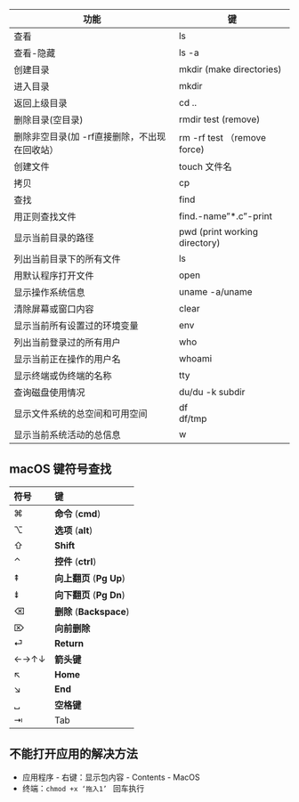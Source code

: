 | 功能                                          | 键                            |
| --------------------------------------------- | ----------------------------- |
| 查看                                          | ls                            |
| 查看-隐藏                                     | ls -a                         |
| 创建目录                                      | mkdir (make directories)      |
| 进入目录                                      | mkdir                         |
| 返回上级目录                                  | cd ..                         |
| 删除目录(空目录)                              | rmdir test (remove)           |
| 删除非空目录(加 -rf直接删除，不出现在回收站） | rm -rf test （remove force)   |
| 创建文件                                      | touch 文件名                  |
| 拷贝                                          | cp                            |
| 查找                                          | find                          |
| 用正则查找文件                                | find.-name”*.c”-print         |
| 显示当前目录的路径                            | pwd (print working directory) |
| 列出当前目录下的所有文件                      | ls                            |
| 用默认程序打开文件                            | open                          |
| 显示操作系统信息                              | uname -a/uname                |
| 清除屏幕或窗口内容                            | clear                         |
| 显示当前所有设置过的环境变量                  | env                           |
| 列出当前登录过的所有用户                      | who                           |
| 显示当前正在操作的用户名                      | whoami                        |
| 显示终端或伪终端的名称                        | tty                           |
| 查询磁盘使用情况                              | du/du -k subdir               |
| 显示文件系统的总空间和可用空间                | df <br />df/tmp               |
| 显示当前系统活动的总信息                      | w                             |



## macOS 键符号查找

| 符号 | 键                       |
| :--- | :----------------------- |
| ⌘    | **命令** (**cmd**)       |
| ⌥    | **选项** (**alt**)       |
| ⇧    | **Shift**                |
| ⌃    | **控件** (**ctrl**)      |
| ⇞    | **向上翻页** (**Pg Up**) |
| ⇟    | **向下翻页** (**Pg Dn**) |
| ⌫    | **删除** (**Backspace**) |
| ⌦    | **向前删除**             |
| ⏎    | **Return**               |
| ←→↑↓ | **箭头键**               |
| ↖    | **Home**                 |
| ↘    | **End**                  |
| ␣    | **空格键**               |
| ⇥    | Tab                      |

## 不能打开应用的解决方法

- 应用程序 - 右键：显示包内容 - Contents - MacOS 
- 终端：`chmod +x ‘拖入1’ ` 回车执行